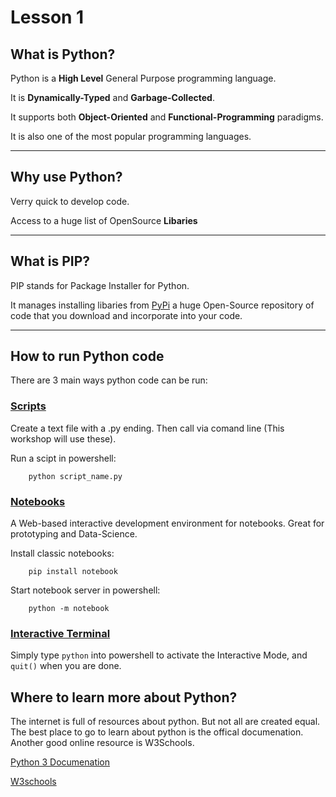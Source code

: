 # Lesson 1


## What is Python?

Python is a **High Level** General Purpose programming language.

It is **Dynamically-Typed** and **Garbage-Collected**.

It supports both **Object-Oriented** and **Functional-Programming** paradigms.

It is also one of the most popular programming languages.

----

## Why use Python?
 
Verry quick to develop code.

Access to a huge list of OpenSource **Libaries**

----

## What is PIP?

PIP stands for Package Installer for Python.

It manages installing libaries from [PyPi](https://pypi.org/) a huge Open-Source repository of code that you download and incorporate into your code.

----

## How to run Python code

There are 3 main ways python code can be run:

### [Scripts](https://docs.python.org/3/using/cmdline.html) 

Create a text file with a .py ending. Then call via comand line (This workshop will use these).

Run a scipt in powershell:

        python script_name.py
### [Notebooks](https://jupyter.org/) 

A Web-based interactive development environment for notebooks. Great for prototyping and Data-Science.

Install classic notebooks:

        pip install notebook

Start notebook server in powershell:

        python -m notebook

### [Interactive Terminal](https://docs.python.org/3/tutorial/interpreter.html) 

Simply type `python` into powershell to activate the Interactive Mode, and `quit()` when you are done.

## Where to learn more about Python?

The internet is full of resources about python. But not all are created equal.
The best place to go to learn about python is the offical documenation. Another good online resource is W3Schools.


[Python 3 Documenation](https://docs.python.org/3/)

[W3schools](https://www.w3schools.com/)